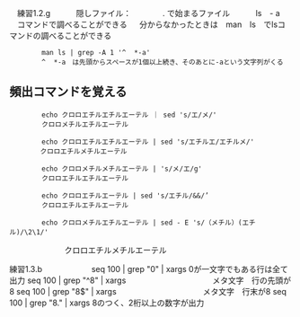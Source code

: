 　練習1.2.g
       　　　隠しファイル：　　　　. で始まるファイル
       　　　ls　- a  　コマンドで調べることができる
          　 分からなかったときは　man　ls　でlsコマンドの調べることができる

            man ls | grep -A 1 '^  *-a'
            ^  *-a　は先頭からスペースが1個以上続き、そのあとに-aという文字列がくる


  ## 頻出コマンドを覚える
            echo クロロエチルエチルエーテル ｜ sed 's/エ/メ/'
            クロロメチルエチルエーテル
            
            echo クロロエチルエチルエーテル | sed 's/エチルエ/エチルメ/'
          　クロロエチルメチルエーテル

            echo クロロメチルメチルエーテル | 's/メ/エ/g'
            クロロエチルエチルエーテル

            echo クロロエチルエーテル | sed 's/エチル/&&/’
            クロロエチルエチルエーテル

            echo クロロメチルエチルエーテル | sed - E 's/（メチル）(エチル)/\2\1/'
　　　　　　　クロロエチルメチルエーテル



練習1.3.b
　　　　　　seq 100 | grep "0" | xargs                     0が一文字でもある行は全て出力
           seq 100 | grep "^8" | xargs　　　　　　　　　　　メタ文字　行の先頭が8
           seq 100 | grep "8$" | xargs　　　　　　　　　　　メタ文字　行末が8
           seq 100 | grep "8." | xargs                    8のつく、2桁以上の数字が出力
            
